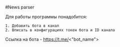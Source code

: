 #News parser

Для работы программы понадобится:

    1. Добавить бота в канал
    2. Вписать в конфигурациях токен бота и ID канала

Ссылка на бота - https://t.me/<"bot_name">